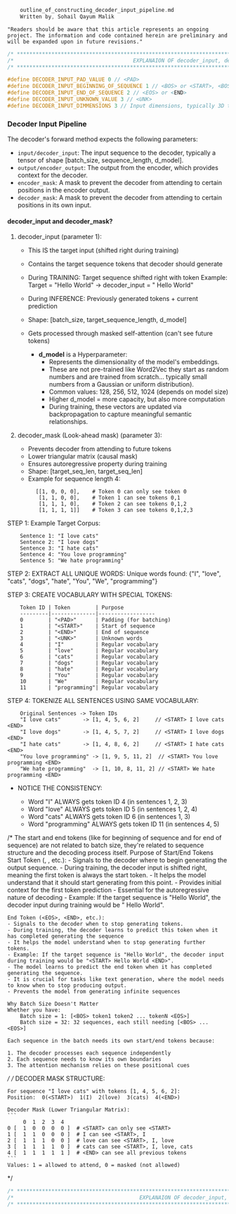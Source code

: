 ```C++
    outline_of_constructing_decoder_input_pipeline.md
    Written by, Sohail Qayum Malik
```

`"Readers should be aware that this article represents an ongoing project. The information and code contained herein are preliminary and will be expanded upon in future revisions."`

```C++
/* ************************************************************************************************************************************* */
/*                                      EXPLANAION OF decoder_input, decoder_mask STARTS HERE                                            */
/* ************************************************************************************************************************************* */ 

#define DECODER_INPUT_PAD_VALUE 0 // <PAD>
#define DECODER_INPUT_BEGINNING_OF_SEQUENCE 1 // <BOS> or <START>, <BOS> is Beginning Of Sequence
#define DECODER_INPUT_END_OF_SEQUENCE 2 // <EOS> or <END>
#define DECODER_INPUT_UNKNOWN_VALUE 3 // <UNK>
#define DECODER_INPUT_DIMMENSIONS 3 // Input dimensions, typically 3D tensor: [batch_size, sequence_length, d_model]
```

### Decoder Input Pipeline 

The decoder's forward method expects the following parameters:

- `input/decoder_input`: The input sequence to the decoder, typically a tensor of shape [batch_size, sequence_length, d_model].
- `output/encoder_output`: The output from the encoder, which provides context for the decoder. 
- `encoder_mask`: A mask to prevent the decoder from attending to certain positions in the encoder output.
- `decoder_mask`: A mask to prevent the decoder from attending to certain positions in its own input.

#### decoder_input and decoder_mask?

1. decoder_input (parameter 1):

    - This IS the target input (shifted right during training)
    - Contains the target sequence tokens that decoder should generate
    - During TRAINING: Target sequence shifted right with <START> token Example: Target = "Hello World" -> decoder_input = "<START> Hello World"
    - During INFERENCE: Previously generated tokens + current prediction
    - Shape: [batch_size, target_sequence_length, d_model]
    - Gets processed through masked self-attention (can't see future tokens)

        - **d_model** is a Hyperparameter:
            - Represents the dimensionality of the model's embeddings.
            - These are not pre-trained like Word2Vec they start as random numbers and are trained from scratch... typically small numbers from a Gaussian or uniform distribution).
            - Common values: 128, 256, 512, 1024 (depends on model size)
            - Higher d_model = more capacity, but also more computation
            - During training, these vectors are updated via backpropagation to capture meaningful semantic relationships.

2. decoder_mask (Look-ahead mask) (parameter 3):
    - Prevents decoder from attending to future tokens
    - Lower triangular matrix (causal mask)
    - Ensures autoregressive property during training
    - Shape: [target_seq_len, target_seq_len]
    - Example for sequence length 4:
```TEXT    
         [[1, 0, 0, 0],    # Token 0 can only see token 0
          [1, 1, 0, 0],    # Token 1 can see tokens 0,1
          [1, 1, 1, 0],    # Token 2 can see tokens 0,1,2
          [1, 1, 1, 1]]    # Token 3 can see tokens 0,1,2,3   
```          

STEP 1: Example Target Corpus:

```TEXT
    Sentence 1: "I love cats"
    Sentence 2: "I love dogs"
    Sentence 3: "I hate cats"
    Sentence 4: "You love programming"
    Sentence 5: "We hate programming"
```    
    
STEP 2: EXTRACT ALL UNIQUE WORDS:
Unique words found: {"I", "love", "cats", "dogs", "hate", "You", "We", "programming"}
    
STEP 3: CREATE VOCABULARY WITH SPECIAL TOKENS:
```TEXT    
    Token ID | Token        | Purpose
    ---------|--------------|------------------
    0        | "<PAD>"      | Padding (for batching)
    1        | "<START>"    | Start of sequence
    2        | "<END>"      | End of sequence
    3        | "<UNK>"      | Unknown words
    4        | "I"          | Regular vocabulary
    5        | "love"       | Regular vocabulary
    6        | "cats"       | Regular vocabulary
    7        | "dogs"       | Regular vocabulary
    8        | "hate"       | Regular vocabulary
    9        | "You"        | Regular vocabulary
    10       | "We"         | Regular vocabulary
    11       | "programming"| Regular vocabulary
```    
    
STEP 4: TOKENIZE ALL SENTENCES USING SAME VOCABULARY:

```TEXT
    Original Sentences -> Token IDs
    "I love cats"       -> [1, 4, 5, 6, 2]     // <START> I love cats <END>
    "I love dogs"       -> [1, 4, 5, 7, 2]     // <START> I love dogs <END>
    "I hate cats"       -> [1, 4, 8, 6, 2]     // <START> I hate cats <END>
    "You love programming" -> [1, 9, 5, 11, 2]  // <START> You love programming <END>
    "We hate programming"  -> [1, 10, 8, 11, 2] // <START> We hate programming <END>
```    
    
- NOTICE THE CONSISTENCY:

    - Word "I" ALWAYS gets token ID 4 (in sentences 1, 2, 3)
    - Word "love" ALWAYS gets token ID 5 (in sentences 1, 2, 4)
    - Word "cats" ALWAYS gets token ID 6 (in sentences 1, 3)
    - Word "programming" ALWAYS gets token ID 11 (in sentences 4, 5)
 
/*
    The start and end tokens (like <BOS> for beginning of sequence and <EOS> for end of sequence) are not related to batch size, they're related to sequence structure and the decoding process itself.
    Purpose of Start/End Tokens
    Start Token (<BOS>, <START>, etc.):
    - Signals to the decoder where to begin generating the output sequence.
    - During training, the decoder input is shifted right, meaning the first token is always the start token.
    - It helps the model understand that it should start generating from this point.
    - Provides initial context for the first token prediction
    - Essential for the autoregressive nature of decoding
    - Example: If the target sequence is "Hello World", the decoder input during training would be "<START> Hello World".
    
    End Token (<EOS>, <END>, etc.):
    - Signals to the decoder when to stop generating tokens.
    - During training, the decoder learns to predict this token when it has completed generating the sequence
    - It helps the model understand when to stop generating further tokens.
    - Example: If the target sequence is "Hello World", the decoder input during training would be "<START> Hello World <END>".
    - The model learns to predict the end token when it has completed generating the sequence.
    - It is crucial for tasks like text generation, where the model needs to know when to stop producing output.
    - Prevents the model from generating infinite sequences  
 
    Why Batch Size Doesn't Matter
    Whether you have:
        Batch size = 1: [<BOS> token1 token2 ... tokenN <EOS>]
        Batch size = 32: 32 sequences, each still needing [<BOS> ... <EOS>]

    Each sequence in the batch needs its own start/end tokens because:

    1. The decoder processes each sequence independently
    2. Each sequence needs to know its own boundaries
    3. The attention mechanism relies on these positional cues       
 */
/*
    DECODER MASK STRUCTURE:
    
    For sequence "I love cats" with tokens [1, 4, 5, 6, 2]:
    Position:  0(<START>)  1(I)  2(love)  3(cats)  4(<END>)
    
    Decoder Mask (Lower Triangular Matrix):
    ```
         0  1  2  3  4
    0 [  1  0  0  0  0 ]  # <START> can only see <START>
    1 [  1  1  0  0  0 ]  # I can see <START>, I
    2 [  1  1  1  0  0 ]  # love can see <START>, I, love
    3 [  1  1  1  1  0 ]  # cats can see <START>, I, love, cats
    4 [  1  1  1  1  1 ]  # <END> can see all previous tokens
    ```    
    Values: 1 = allowed to attend, 0 = masked (not allowed)
 */

```C++
/* ************************************************************************************************************************************* */
/*                                        EXPLANAION OF decoder_input, decoder_mask ENDS HERE                                            */
/* ************************************************************************************************************************************* */
```   

